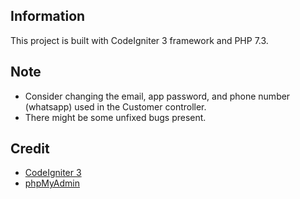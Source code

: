 ## Information
This project is built with CodeIgniter 3 framework and PHP 7.3.

## Note
- Consider changing the email, app password, and phone number (whatsapp) used in the Customer controller.
- There might be some unfixed bugs present.

## Credit
- [CodeIgniter 3](https://codeigniter.com/)
- [phpMyAdmin](https://www.phpmyadmin.net/)